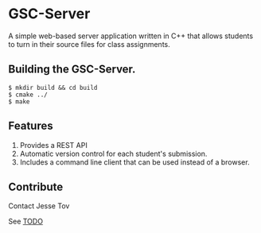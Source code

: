 # GSC-Server 
A simple web-based server application written in C++ that allows students to turn in their source files for class assignments.

## Building the GSC-Server.
    $ mkdir build && cd build
    $ cmake ../
    $ make

## Features
1. Provides a REST API
2. Automatic version control for each student's submission.
3. Includes a command line client that can be used instead of a browser.

## Contribute
Contact Jesse Tov

See [TODO](TODO)
